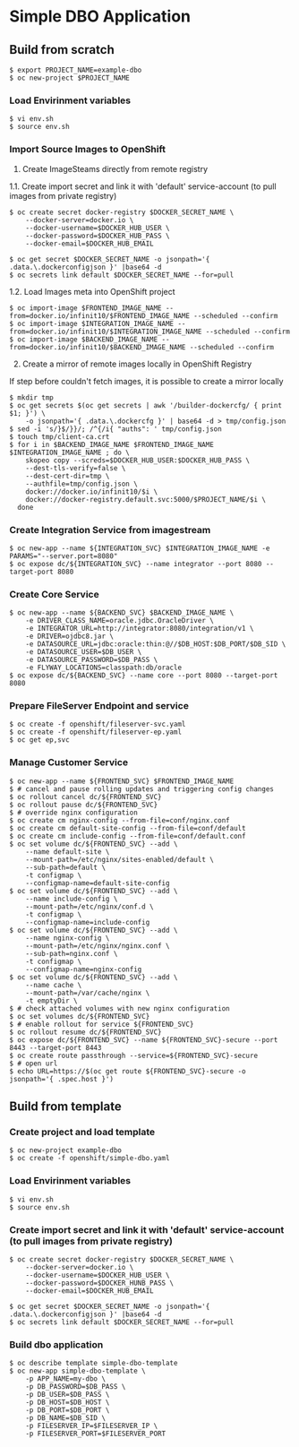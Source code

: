 # Simple DBO Application
## Build from scratch
```
$ export PROJECT_NAME=example-dbo
$ oc new-project $PROJECT_NAME
```
### Load Envirinment variables
```
$ vi env.sh
$ source env.sh
```

### Import Source Images to OpenShift

1. Create ImageSteams directly from remote registry

1.1. Create import secret and link it with 'default' service-account (to pull images from private registry)
```
$ oc create secret docker-registry $DOCKER_SECRET_NAME \
    --docker-server=docker.io \
    --docker-username=$DOCKER_HUB_USER \
    --docker-password=$DOCKER_HUB_PASS \
    --docker-email=$DOCKER_HUB_EMAIL

$ oc get secret $DOCKER_SECRET_NAME -o jsonpath='{ .data.\.dockerconfigjson }' |base64 -d
$ oc secrets link default $DOCKER_SECRET_NAME --for=pull
```
1.2. Load Images meta into OpenShift project
```
$ oc import-image $FRONTEND_IMAGE_NAME --from=docker.io/infinit10/$FRONTEND_IMAGE_NAME --scheduled --confirm
$ oc import-image $INTEGRATION_IMAGE_NAME --from=docker.io/infinit10/$INTEGRATION_IMAGE_NAME --scheduled --confirm
$ oc import-image $BACKEND_IMAGE_NAME --from=docker.io/infinit10/$BACKEND_IMAGE_NAME --scheduled --confirm
```

2. Create a mirror of remote images locally in OpenShift Registry

If step before couldn't fetch images, it is possible to create a mirror locally

```
$ mkdir tmp
$ oc get secrets $(oc get secrets | awk '/builder-dockercfg/ { print $1; }') \
    -o jsonpath='{ .data.\.dockercfg }' | base64 -d > tmp/config.json
$ sed -i 's/}$/}}/; /^{/i{ "auths": ' tmp/config.json
$ touch tmp/client-ca.crt
$ for i in $BACKEND_IMAGE_NAME $FRONTEND_IMAGE_NAME $INTEGRATION_IMAGE_NAME ; do \
    skopeo copy --screds=$DOCKER_HUB_USER:$DOCKER_HUB_PASS \
	--dest-tls-verify=false \
	--dest-cert-dir=tmp \
	--authfile=tmp/config.json \
	docker://docker.io/infinit10/$i \
	docker://docker-registry.default.svc:5000/$PROJECT_NAME/$i \
  done
```

### Create Integration Service from imagestream
```
$ oc new-app --name ${INTEGRATION_SVC} $INTEGRATION_IMAGE_NAME -e PARAMS="--server.port=8080"
$ oc expose dc/${INTEGRATION_SVC} --name integrator --port 8080 --target-port 8080
```

### Create Core Service
```
$ oc new-app --name ${BACKEND_SVC} $BACKEND_IMAGE_NAME \
    -e DRIVER_CLASS_NAME=oracle.jdbc.OracleDriver \
    -e INTEGRATOR_URL=http://integrator:8080/integration/v1 \
    -e DRIVER=ojdbc8.jar \
    -e DATASOURCE_URL=jdbc:oracle:thin:@//$DB_HOST:$DB_PORT/$DB_SID \
    -e DATASOURCE_USER=$DB_USER \
    -e DATASOURCE_PASSWORD=$DB_PASS \
    -e FLYWAY_LOCATIONS=classpath:db/oracle
$ oc expose dc/${BACKEND_SVC} --name core --port 8080 --target-port 8080
```

### Prepare FileServer Endpoint and service
```
$ oc create -f openshift/fileserver-svc.yaml
$ oc create -f openshift/fileserver-ep.yaml
$ oc get ep,svc
```

### Manage Customer Service
```
$ oc new-app --name ${FRONTEND_SVC} $FRONTEND_IMAGE_NAME
$ # cancel and pause rolling updates and triggering config changes
$ oc rollout cancel dc/${FRONTEND_SVC}
$ oc rollout pause dc/${FRONTEND_SVC}
$ # override nginx configuration
$ oc create cm nginx-config --from-file=conf/nginx.conf
$ oc create cm default-site-config --from-file=conf/default
$ oc create cm include-config --from-file=conf/default.conf
$ oc set volume dc/${FRONTEND_SVC} --add \
    --name default-site \
    --mount-path=/etc/nginx/sites-enabled/default \
    --sub-path=default \
    -t configmap \
    --configmap-name=default-site-config
$ oc set volume dc/${FRONTEND_SVC} --add \
    --name include-config \
    --mount-path=/etc/nginx/conf.d \
    -t configmap \
    --configmap-name=include-config
$ oc set volume dc/${FRONTEND_SVC} --add \
    --name nginx-config \
    --mount-path=/etc/nginx/nginx.conf \
    --sub-path=nginx.conf \
    -t configmap \
    --configmap-name=nginx-config
$ oc set volume dc/${FRONTEND_SVC} --add \
    --name cache \
    --mount-path=/var/cache/nginx \
    -t emptyDir \
$ # check attached volumes with new nginx configuration
$ oc set volumes dc/${FRONTEND_SVC}
$ # enable rollout for service ${FRONTEND_SVC}
$ oc rollout resume dc/${FRONTEND_SVC}
$ oc expose dc/${FRONTEND_SVC} --name ${FRONTEND_SVC}-secure --port 8443 --target-port 8443
$ oc create route passthrough --service=${FRONTEND_SVC}-secure
$ # open url
$ echo URL=https://$(oc get route ${FRONTEND_SVC}-secure -o jsonpath='{ .spec.host }')
```
## Build from template
### Create project and load template
```
$ oc new-project example-dbo
$ oc create -f openshift/simple-dbo.yaml
```
### Load Envirinment variables
```
$ vi env.sh
$ source env.sh
```
### Create import secret and link it with 'default' service-account (to pull images from private registry)
```
$ oc create secret docker-registry $DOCKER_SECRET_NAME \
    --docker-server=docker.io \
    --docker-username=$DOCKER_HUB_USER \
    --docker-password=$DOCKER_HUNB_PASS \
    --docker-email=$DOCKER_HUB_EMAIL

$ oc get secret $DOCKER_SECRET_NAME -o jsonpath='{ .data.\.dockerconfigjson }' |base64 -d
$ oc secrets link default $DOCKER_SECRET_NAME --for=pull
```
### Build dbo application
```
$ oc describe template simple-dbo-template
$ oc new-app simple-dbo-template \
    -p APP_NAME=my-dbo \
    -p DB_PASSWORD=$DB_PASS \
    -p DB_USER=$DB_PASS \
    -p DB_HOST=$DB_HOST \
    -p DB_PORT=$DB_PORT \
    -p DB_NAME=$DB_SID \
    -p FILESERVER_IP=$FILESERVER_IP \
    -p FILESERVER_PORT=$FILESERVER_PORT
```
